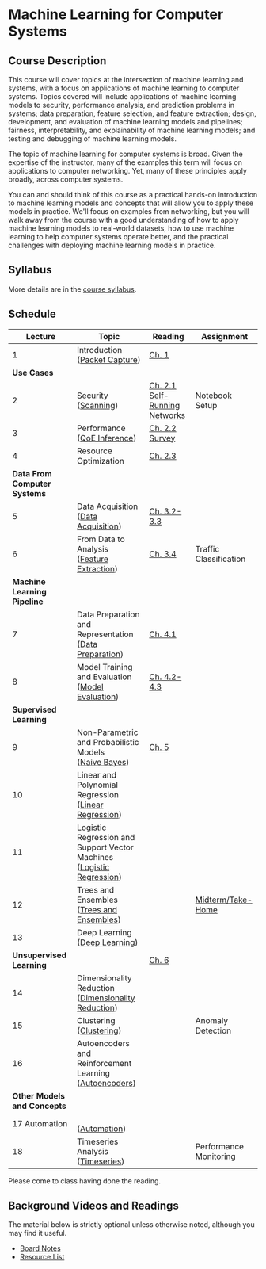 # Machine Learning for Computer Systems

## Course Description

This course will cover topics at the intersection of machine learning and
systems, with a focus on applications of machine learning to computer systems.
Topics covered will include applications of machine learning models to
security, performance analysis, and prediction problems in systems; data
preparation, feature selection, and feature extraction; design, development,
and evaluation of machine learning models and pipelines; fairness,
interpretability, and explainability of machine learning models; and testing
and debugging of machine learning models.

The topic of machine learning for computer systems is broad. Given the
expertise of the instructor, many of the examples this term will focus on
applications to computer networking. Yet, many of these principles apply
broadly, across computer systems.

You can and should think of this course as a practical hands-on introduction
to machine learning models and concepts that will allow you to apply these
models in practice. We'll focus on examples from networking, but you will walk
away from the course with a good understanding of how to apply machine
learning models to real-world datasets, how to use machine learning to help
computer systems operate better, and the practical challenges with deploying
machine learning models in practice.

## Syllabus

More details are in the [course syllabus](syllabus.md).

## Schedule 

| Lecture                            | Topic                                                                                                                   | Reading                                                                                                                                    | Assignment                                    |
| ---------------------------------- | -------------------------------------                                                                                   | -----------------------------                                                                                                              | ----------                                    |
| 1                                  | Introduction<br />([Packet Capture](notebooks/01-Packet-Capture-Basics-Clean.html))                                     | [Ch. 1](book/text/intro.html)                                                                                                              |                                               |
| **Use Cases**                      |                                                                                                                         |                                                                                                                                            |                                               |
| 2                                  | Security<br />([Scanning](notebooks/02-Motivation-Security-Clean.html))                                                 | [Ch. 2.1](book/text/motivation.html#applications-to-security)<br>[Self-Running Networks](https://arxiv.org/pdf/1710.11583)                 | Notebook Setup                                |
| 3                                  | Performance<br />([QoE Inference](notebooks/03-Performance-Service-Clean.html))                                         | [Ch. 2.2](book/text/motivation.html#applications-to-performance)<br>[Survey](https://ieeexplore.ieee.org/stamp/stamp.jsp?arnumber=8121867) |                                               |
| 4                                  | Resource Optimization                                                                                                   | [Ch. 2.3](https://noise-lab.github.io/ml-systems/book/text/motivation.html#application-service-and-device-identification)                  |                                               |
| **Data From Computer Systems**     |                                                                                                                         |                                                                                                                                            |                                               |
| 5                                  | Data Acquisition<br>([Data Acquisition](notebooks/05-Data-Acquisition-Clean.html))                                      | [Ch. 3.2-3.3](https://noise-lab.github.io/ml-systems/book/text/measurement.html#active-measurement)                                        |                                               |
| 6                                  | From Data to Analysis<br>([Feature Extraction](notebooks/06-Feature-Extraction-Clean.html))                             | [Ch. 3.4](https://noise-lab.github.io/ml-systems/book/text/measurement.html#from-data-to-analysis)                                         | Traffic Classification                        |
| **Machine Learning Pipeline**      |                                                                                                                         |                                                                                                                                            |                                               |
| 7                                  | Data Preparation and Representation<br>([Data Preparation](notebooks/07-Data-Preparation-Clean.html))                   | [Ch. 4.1 ](https://noise-lab.github.io/ml-systems/book/text/pipelines.html#data-preparation)                                               |                                               |
| 8                                  | Model Training and Evaluation<br>([Model Evaluation](notebooks/08-ML-Pipeline-Clean.html))                              | [Ch. 4.2-4.3](https://noise-lab.github.io/ml-systems/book/text/pipelines.html#model-training)                                              |                                               |
| **Supervised Learning**            |                                                                                                                         |                                                                                                                                            |                                               |
| 9                                  | Non-Parametric and Probabilistic Models<br>([Naive Bayes](notebooks/09-Naive-Bayes-Clean.html))                         | [Ch. 5](book/text/supervised.html)                                                                                                         |                                               |
| 10                                 | Linear and Polynomial Regression<br>([Linear Regression](notebooks/10-Linear-Regression-Clean.html))                    |                                                                                                                                            |                                               |
| 11                                 | Logistic Regression and Support Vector Machines<br>([Logistic Regression](notebooks/11-Logistic-Regression-Clean.html)) |                                                                                                                                            |                                               |
| 12                                 | Trees and Ensembles<br>([Trees and Ensembles](notebooks/12-Trees-Ensembles-Clean.html))                                 |                                                                                                                                            | [Midterm/Take-Home](assignments/midterm.html) |
| 13                                 | Deep Learning<br>([Deep Learning](notebooks/13-Deep-Learning-Clean.html))                                               |                                                                                                                                            |                                               |
| **Unsupervised Learning**          |                                                                                                                         | [Ch. 6](book/text/unsupervised.html)                                                                                                       |                                               |
| 14                                 | Dimensionality Reduction<br>([Dimensionality Reduction](notebooks/14-Dimensionality-Reduction-Clean.html))              |                                                                                                                                            |                                               |
| 15                                 | Clustering<br>([Clustering](notebooks/15-Clustering-Clean.html))                                                        |                                                                                                                                            | Anomaly Detection                             |
| 16                                 | Autoencoders and Reinforcement Learning<br>([Autoencoders](notebooks/16-Autoencoders-Clean.html))                       |
| **Other Models and Concepts**      |                                                                                                                         |                                                                                                                                            |                                               |
| 17   Automation                    | <br>([Automation](notebooks/16-Automation-Clean.html))                                                                  |                                                                                                                                            |                                               |
| 18                                 | Timeseries Analysis<br>([Timeseries](notebooks/17-Timeseries-Clean.html))                                               |                                                                                                                                            | Performance Monitoring                        |

Please come to class having done the reading. 

## Background Videos and Readings

The material below is strictly optional unless otherwise noted, although you
may find it useful.

* [Board Notes](https://www.dropbox.com/s/fef5y9enms6djlr/ML%20for%20Systems.pdf?dl=0)
* [Resource List](ml.md)




